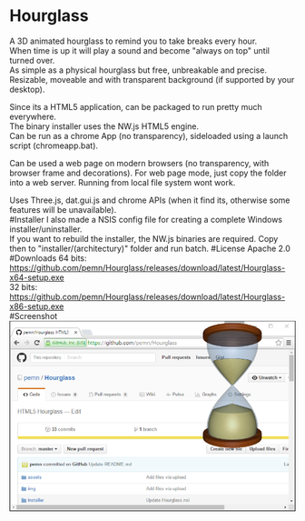 # Hourglass
A 3D animated hourglass to remind you to take breaks every hour.  
When time is up it will play a sound and become "always on top" until turned over.  
As simple as a physical hourglass but free, unbreakable and precise.  
Resizable, moveable and with transparent background (if supported by your desktop).  
  
Since its a HTML5 application, can be packaged to run pretty much everywhere.  
The binary installer uses the NW.js HTML5 engine.  
Can be run as a chrome App (no transparency), sideloaded using a launch script (chromeapp.bat).  
  
Can be used a web page on modern browsers (no transparency, with browser frame and decorations). For web page mode, just copy the folder into a web server. Running from local file system wont work.  
  
Uses Three.js, dat.gui.js and chrome APIs (when it find its, otherwise some features will be unavailable).  
#Installer
I also made a NSIS config file for creating a complete Windows installer/uninstaller.  
If you want to rebuild the installer, the NW.js binaries are required. Copy then to "installer/(architectury)" folder and run batch.
#License
Apache 2.0
#Downloads
64 bits:  
https://github.com/pemn/Hourglass/releases/download/latest/Hourglass-x64-setup.exe  
32 bits:  
https://github.com/pemn/Hourglass/releases/download/latest/Hourglass-x86-setup.exe  
#Screenshot
![screenshot](https://github.com/pemn/Hourglass/blob/master/img/screenshot.png)
